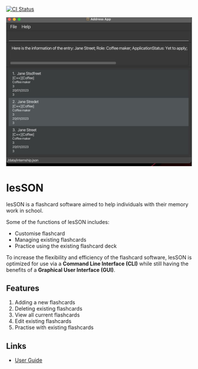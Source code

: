 [![CI Status](https://github.com/AY2324S1-CS2103T-W17-4/tp/workflows/Java%20CI/badge.svg)](https://github.com/AY2324S1-CS2103T-W17-4/tp/actions)

![Ui](docs/images/Ui.png)


# lesSON
lesSON is a flashcard software aimed to help individuals with their memory work in school.<br>


Some of the functions of lesSON includes:
  * Customise flashcard
  * Managing existing flashcards
  * Practice using the existing flashcard deck


To increase the flexibility and efficiency of the flashcard software, lesSON is optimized for use via a **Command Line Interface (CLI)** while still having the benefits of a **Graphical User Interface (GUI)**.

## Features

1. Adding a new flashcards
2. Deleting existing flashcards
3. View all current flashcards
4. Edit existing flashcards
5. Practise with existing flashcards

## Links
* [User Guide](https://docs.google.com/document/d/17tfwoslLc0Ky1ygVAM4aDlNsUm8nSdBxpDvt-hqFyWk/edit)
